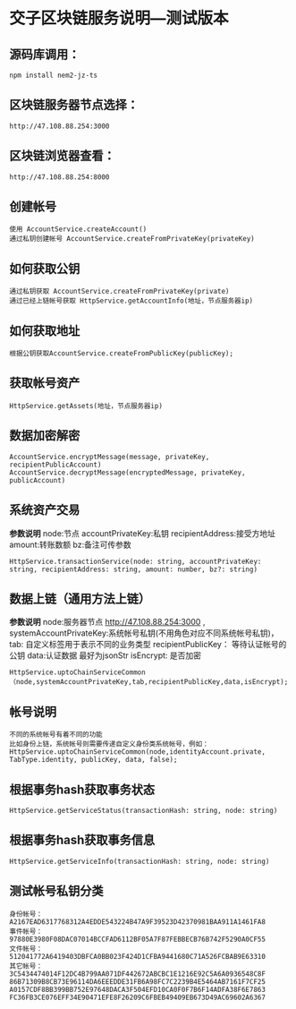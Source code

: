 # 交子区块链服务说明—测试版本

## 源码库调用：
	npm install nem2-jz-ts
## 区块链服务器节点选择：
	http://47.108.88.254:3000
## 区块链浏览器查看：
	http://47.108.88.254:8000

## 创建帐号
	使用 AccountService.createAccount()
	通过私钥创建帐号 AccountService.createFromPrivateKey(privateKey)

## 如何获取公钥
	通过私钥获取 AccountService.createFromPrivateKey(private)
	通过已经上链帐号获取 HttpService.getAccountInfo(地址，节点服务器ip)

## 如何获取地址
	根据公钥获取AccountService.createFromPublicKey(publicKey);

## 获取帐号资产
	HttpService.getAssets(地址，节点服务器ip)
	
## 数据加密解密
    AccountService.encryptMessage(message, privateKey, recipientPublicAccount)
    AccountService.decryptMessage(encryptedMessage, privateKey, publicAccount)

## 系统资产交易
**参数说明**
    node:节点
    accountPrivateKey:私钥
    recipientAddress:接受方地址
    amount:转账数额
    bz:备注可传参数
   
	HttpService.transactionService(node: string, accountPrivateKey: string, recipientAddress: string, amount: number, bz?: string)

## 数据上链（通用方法上链）
**参数说明**
	node:服务器节点 http://47.108.88.254:3000 ,
	systemAccountPrivateKey:系统帐号私钥(不用角色对应不同系统帐号私钥)，
	tab:	自定义标签用于表示不同的业务类型
	recipientPublicKey：	等待认证帐号的公钥
	data:认证数据 最好为jsonStr
	isEncrypt: 是否加密
	
	HttpService.uptoChainServiceCommon（node,systemAccountPrivateKey,tab,recipientPublicKey,data,isEncrypt);
## 帐号说明
	不同的系统帐号有着不同的功能
	比如身份上链，系统帐号则需要传递自定义身份类系统帐号，例如：HttpService.uptoChainServiceCommon(node,identityAccount.private, TabType.identity, publicKey, data, false);

## 根据事务hash获取事务状态  
    HttpService.getServiceStatus(transactionHash: string, node: string)
    
## 根据事务hash获取事务信息
    HttpService.getServiceInfo(transactionHash: string, node: string)
   
## 测试帐号私钥分类

    身份帐号：A2167EAD6317768312A4EDDE543224B47A9F39523D42370981BAA911A1461FA8
    事件帐号：97880E3980F08DAC07014BCCFAD6112BF05A7F87FEBBECB76B742F5290A0CF55
    文件帐号：512041772A6419403DBFCA0BB023F424D1CFBA9441680C71A526FCBAB9E63310
    其它帐号：3C5434474014F12DC4B799AA071DF442672ABCBC1E1216E92C5A6A0936548C8F
    86B71309B8CB73E96114DA6EEEDDE31FB6A98FC7C2239B4E5464AB7161F7CF25
    A0157CDF8BB399BB752E97648DACA3F504EFD10CA0F0F7B6F14ADFA38F6E7863
    FC36FB3CE076EFF34E90471EFE8F26209C6FBEB49409EB673D49AC69602A6367
